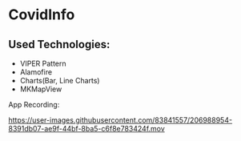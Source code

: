 # CovidInfo

## Used Technologies:

- VIPER Pattern
- Alamofire
- Charts(Bar, Line Charts)
- MKMapView


App Recording:

https://user-images.githubusercontent.com/83841557/206988954-8391db07-ae9f-44bf-8ba5-c6f8e783424f.mov

